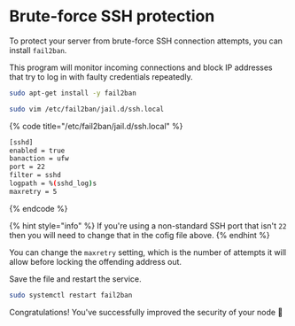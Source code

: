 # Brute-force SSH protection

To protect your server from brute-force SSH connection attempts, you can install `fail2ban`.

This program will monitor incoming connections and block IP addresses that try to log in with faulty credentials repeatedly.

```bash
sudo apt-get install -y fail2ban

sudo vim /etc/fail2ban/jail.d/ssh.local
```

{% code title="/etc/fail2ban/jail.d/ssh.local" %}
```bash
[sshd]
enabled = true
banaction = ufw
port = 22
filter = sshd
logpath = %(sshd_log)s
maxretry = 5
```
{% endcode %}

{% hint style="info" %}
If you're using a non-standard SSH port that isn't `22` then you will need to change that in the cofig file above.
{% endhint %}

You can change the `maxretry` setting, which is the number of attempts it will allow before locking the offending address out.

Save the file and restart the service.

```bash
sudo systemctl restart fail2ban
```

Congratulations! You've successfully improved the security of your node 🥳
